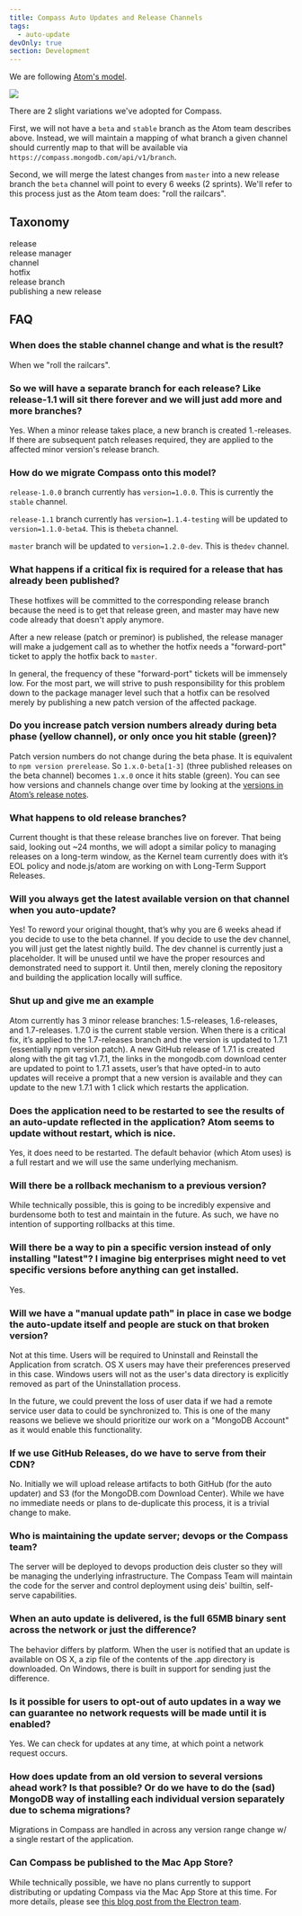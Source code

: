 ```yaml
---
title: Compass Auto Updates and Release Channels
tags:
  - auto-update
devOnly: true
section: Development
---
```


We are following [Atom's model](http://blog.atom.io/2015/10/21/introducing-the-atom-beta-channel.html).

![](http://blog.atom.io/img/posts/release-pipeline-diagram.png)

There are 2 slight variations we've adopted for Compass.

First, we will not have a `beta` and `stable` branch as the Atom team
describes above.  Instead, we will maintain a mapping of what branch a given
channel should currently map to that will be available via
`https://compass.mongodb.com/api/v1/branch`.

Second, we will merge the latest changes from `master` into a new release
branch the `beta` channel will point to every 6 weeks (2 sprints).  We'll refer
to this process just as the Atom team does: "roll the railcars".

## Taxonomy

<dl>
  <dt>release</dt>
  <dd></dd>
  <dt>release manager</dt>
  <dd></dd>
  <dt>channel</dt>
  <dd></dd>
  <dt>hotfix</dt>
  <dd></dd>
  <dt>release branch</dt>
  <dd></dd>
  <dt>publishing a new release</dt>
  <dd></dd>
</dl>

## FAQ

### When does the stable channel change and what is the result?

When we "roll the railcars".

### So we will have a separate branch for each release? Like release-1.1 will sit there forever and we will just add more and more branches?

Yes. When a minor release takes place, a new branch is created 1.<minor>-releases. If there are subsequent patch releases required, they are applied to the affected minor version's release branch.

### How do we migrate Compass onto this model?

`release-1.0.0` branch currently has `version=1.0.0`. This is currently the `stable` channel.

`release-1.1` branch currently has `version=1.1.4-testing` will be updated to `version=1.1.0-beta4`.  This is the`beta` channel.

`master` branch will be updated to `version=1.2.0-dev`. This is the`dev` channel.

### What happens if a critical fix is required for a release that has already been published?

These hotfixes will be committed to the corresponding release branch because the need is to get that release green, and master may have new code already that doesn't apply anymore.

After a new release (patch or preminor) is published, the release manager will make a judgement call as to whether the hotfix needs a "forward-port" ticket to apply the hotfix back to `master`.

In general, the frequency of these "forward-port" tickets will be immensely low.  For the most part, we will strive to push responsibility for this problem down to the package manager level such that a hotfix can be resolved merely by publishing a new patch version of the affected package.

### Do you increase patch version numbers already during beta phase (yellow channel), or only once you hit stable (green)?

Patch version numbers do not change during the beta phase.  It is equivalent to `npm version prerelease`. So `1.x.0-beta[1-3]` (three published releases on the beta channel) becomes `1.x.0` once it hits stable (green).  You can see how versions and channels change over time by looking at the [versions in Atom’s release notes](https://atom.io/releases).

### What happens to old release branches?

Current thought is that these release branches live on forever. That being said, looking out ~24 months, we will adopt a similar policy to managing releases on a long-term window,  as the Kernel team currently does with it’s EOL policy and node.js/atom are working on with Long-Term Support Releases.

### Will you always get the latest available version on that channel when you auto-update?

Yes!  To reword your original thought, that’s why you are 6 weeks ahead if you decide to use to the beta channel. If you decide to use the dev channel, you will just get the latest nightly build. The dev channel is currently just a placeholder. It will be unused until we have the proper resources and demonstrated need to support it. Until then, merely cloning the repository and building the application locally will suffice.

### Shut up and give me an example

Atom currently has 3 minor release branches: 1.5-releases, 1.6-releases, and 1.7-releases.  1.7.0 is the current stable version.  When there is a critical fix, it’s applied to the 1.7-releases branch and the version is updated to 1.7.1 (essentially npm version patch).  A new GitHub release of 1.7.1 is created along with the git tag v1.7.1,  the links in the mongodb.com download center are updated to point to 1.7.1 assets, user’s that have opted-in to auto updates will receive a prompt that a new version is available and they can update to the new 1.7.1 with 1 click which restarts the application.

### Does the application need to be restarted to see the results of an auto-update reflected in the application? Atom seems to update without restart, which is nice.

Yes, it does need to be restarted.  The default behavior (which Atom uses) is a full restart and we will use the same underlying mechanism.

### Will there be a rollback mechanism to a previous version?

While technically possible, this is going to be incredibly expensive and burdensome both to test and maintain in the future.  As such, we have no intention of supporting rollbacks at this time.

### Will there be a way to pin a specific version instead of only installing "latest"? I imagine big enterprises might need to vet specific versions before anything can get installed.

Yes.

### Will we have a "manual update path" in place in case we bodge the auto-update itself and people are stuck on that broken version?

Not at this time.  Users will be required to Uninstall and Reinstall the Application from scratch.  OS X users may have their preferences preserved in this case.  Windows users will not as the user's data directory is explicitly removed as part of the Uninstallation process.

In the future, we could prevent the loss of user data if we had a remote service user data to could be synchronized to.  This is one of the many reasons we believe we should prioritize our work on a "MongoDB Account" as it would enable this functionality.

### If we use GitHub Releases, do we have to serve from their CDN?

No. Initially we will upload release artifacts to both GitHub (for the auto updater) and S3 (for the MongoDB.com Download Center).  While we have no immediate needs or plans to de-duplicate this process, it is a trivial change to make.

### Who is maintaining the update server; devops or the Compass team?

The server will be deployed to devops production deis cluster so they will be managing the underlying infrastructure. The Compass Team will maintain the code for the server and control deployment using deis' builtin, self-serve capabilities.

### When an auto update is delivered, is the full 65MB binary sent across the network or just the difference?

The behavior differs by platform.  When the user is notified that an update is available on OS X, a zip file of the contents of the .app directory is downloaded.  On Windows, there is built in support for sending just the difference.

### Is it possible for users to opt-out of auto updates in a way we can guarantee no network requests will be made until it is enabled?

Yes. We can check for updates at any time, at which point a network request occurs.

### How does update from an old version to several versions ahead work? Is that possible? Or do we have to do the (sad) MongoDB way of installing each individual version separately due to schema migrations?

Migrations in Compass are handled in across any version range change w/ a single restart of the application.

### Can Compass be published to the Mac App Store?

While technically possible, we have no plans currently to support distributing or updating Compass via the Mac App Store at this time.  For more details, please see [this blog post from the Electron team](http://blog.atom.io/2015/11/05/electron-updates-mac-app-store-and-windows-auto-updater.html).
